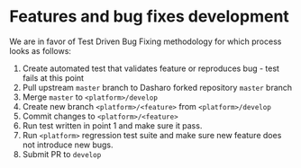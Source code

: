 # Features and bug fixes development

We are in favor of Test Driven Bug Fixing methodology for which process looks
as follows:

1. Create automated test that validates feature or reproduces bug - test fails at
   this point
2. Pull upstream `master` branch to Dasharo forked repository `master` branch
3. Merge `master` to `<platform>/develop`
4. Create new branch `<platform>/<feature>` from `<platform>/develop`
5. Commit changes to `<platform>/<feature>`
6. Run test written in point 1 and make sure it pass.
7. Run `<platform>` regression test suite and make sure new feature does not
   introduce new bugs.
8. Submit PR to `develop`
